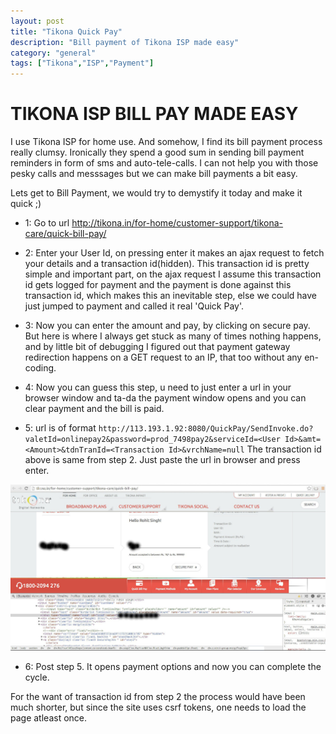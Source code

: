 ```yaml
---
layout: post
title: "Tikona Quick Pay"
description: "Bill payment of Tikona ISP made easy"
category: "general"
tags: ["Tikona","ISP","Payment"]
---
```

TIKONA ISP BILL PAY MADE EASY
=============================================

I use Tikona ISP for home use. And somehow, I find its bill payment process really clumsy. Ironically they spend a good sum in sending bill payment reminders in form of sms and auto-tele-calls. I can not help you with those pesky calls and messsages but we can make bill payments a bit easy.

Lets get to Bill Payment, we would try to demystify it today and make it quick ;)

- 1: Go to url http://tikona.in/for-home/customer-support/tikona-care/quick-bill-pay/

- 2: Enter your User Id, on pressing enter it makes an ajax request to fetch your details and a transaction id(hidden). This transaction id is pretty simple and important part, on the ajax request I assume this transaction id gets logged for payment and the payment is done against this transaction id, which makes this an inevitable step, else we could have just jumped to payment and called it real 'Quick Pay'.

- 3: Now you can enter the amount and pay, by clicking on secure pay. But here is where I always get stuck as many of times nothing happens, and by little bit of debugging I figured out that payment gateway redirection happens on a GET request to an IP, that too without any en-coding.

- 4: Now you can guess this step, u need to just enter a url in your browser window and ta-da the payment window opens and you can clear payment and the bill is paid.

- 5: url is of format `http://113.193.1.92:8080/QuickPay/SendInvoke.do?valetId=onlinepay2&password=prod_7498pay2&serviceId=<User Id>&amt=<Amount>&tdnTranId=<Transaction Id>&vrchName=null`
The transaction id above is same from step 2. Just paste the url in browser and press enter.

![Tikona Transaction Id](/img/tikona2.jpg)

- 6: Post step 5. It opens payment options and now you can complete the cycle.

For the want of transaction id from step 2 the process would have been much shorter, but since the site uses csrf tokens, one needs to load the page atleast once.

